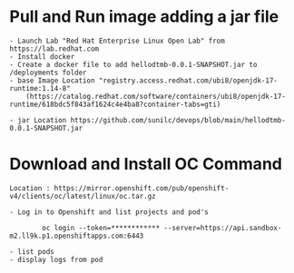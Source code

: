 # Pull and Run image adding a jar file
    - Launch Lab "Red Hat Enterprise Linux Open Lab" from https://lab.redhat.com
    - Install docker    
    - Create a docker file to add hellodtmb-0.0.1-SNAPSHOT.jar to /deployments folder
    - base Image Location "registry.access.redhat.com/ubi8/openjdk-17-runtime:1.14-8"
        (https://catalog.redhat.com/software/containers/ubi8/openjdk-17-runtime/618bdc5f843af1624c4e4ba8?container-tabs=gti)
        
    - jar Location https://github.com/sunilc/devops/blob/main/hellodtmb-0.0.1-SNAPSHOT.jar

# Download and Install OC Command
    Location : https://mirror.openshift.com/pub/openshift-v4/clients/oc/latest/linux/oc.tar.gz

    - Log in to Openshift and list projects and pod's
```
        oc login --token=************ --server=https://api.sandbox-m2.ll9k.p1.openshiftapps.com:6443
```
    - list pods
    - display logs from pod